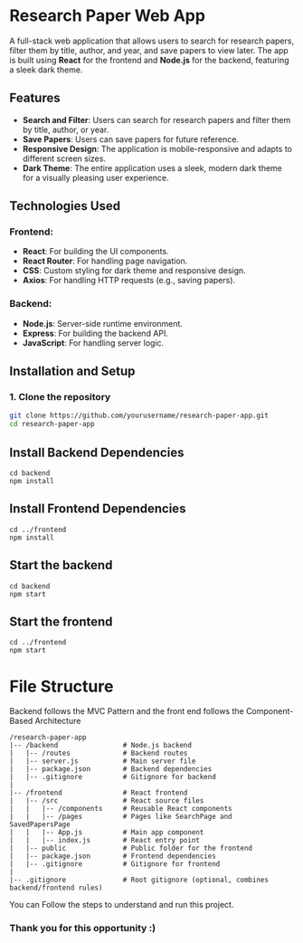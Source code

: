 # Research Paper Web App

A full-stack web application that allows users to search for research papers, filter them by title, author, and year, and save papers to view later. The app is built using **React** for the frontend and **Node.js** for the backend, featuring a sleek dark theme.

## Features

- **Search and Filter**: Users can search for research papers and filter them by title, author, or year.
- **Save Papers**: Users can save papers for future reference.
- **Responsive Design**: The application is mobile-responsive and adapts to different screen sizes.
- **Dark Theme**: The entire application uses a sleek, modern dark theme for a visually pleasing user experience.

## Technologies Used

### Frontend:

- **React**: For building the UI components.
- **React Router**: For handling page navigation.
- **CSS**: Custom styling for dark theme and responsive design.
- **Axios**: For handling HTTP requests (e.g., saving papers).

### Backend:

- **Node.js**: Server-side runtime environment.
- **Express**: For building the backend API.
- **JavaScript**: For handling server logic.

## Installation and Setup

### 1. Clone the repository

```bash
git clone https://github.com/yourusername/research-paper-app.git
cd research-paper-app
```

## Install Backend Dependencies

```
cd backend
npm install

```

## Install Frontend Dependencies

```
cd ../frontend
npm install

```

## Start the backend

```
cd backend
npm start

```

## Start the frontend

```
cd ../frontend
npm start

```

# File Structure

Backend follows the MVC Pattern and the front end follows the Component-Based Architecture

```
/research-paper-app
|-- /backend                # Node.js backend
|   |-- /routes             # Backend routes
|   |-- server.js           # Main server file
|   |-- package.json        # Backend dependencies
|   |-- .gitignore          # Gitignore for backend
|
|-- /frontend               # React frontend
|   |-- /src                # React source files
|   |   |-- /components     # Reusable React components
|   |   |-- /pages          # Pages like SearchPage and SavedPapersPage
|   |   |-- App.js          # Main app component
|   |   |-- index.js        # React entry point
|   |-- public              # Public folder for the frontend
|   |-- package.json        # Frontend dependencies
|   |-- .gitignore          # Gitignore for frontend
|
|-- .gitignore              # Root gitignore (optional, combines backend/frontend rules)

```

You can Follow the steps to understand and run this project.

### Thank you for this opportunity :)
